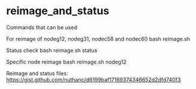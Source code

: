 # reimage_and_status
Commands that can be used

For reimage of nodeg12, nodeg31, nodec58 and nodec60
bash reimage.sh

Status check
bash reimage.sh status

Specific node reimage
bash reimage.sh nodeg12

Reimage and status files: https://gist.github.com/nuthanc/d6199baf17169374346652d2dfd740f3
